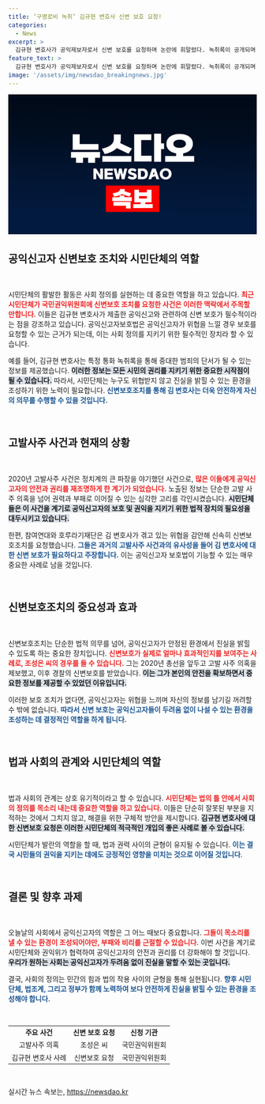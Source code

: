 ```yaml
---
title: ‘구명로비 녹취’ 김규현 변호사 신변 보호 요청!
categories:
  - News
excerpt: >
  김규현 변호사가 공익제보자로서 신변 보호를 요청하며 논란에 휘말렸다. 녹취록이 공개되며 이종호와 임성근 간의 구명 로비 의혹이 제기되고, 참여연대는 신변 보호 조치의 필요성을 강조하고 있다. 과거 사례를 들어 모범으로 삼은 이 사건의 전말이 궁금하다.
feature_text: >
  김규현 변호사가 공익제보자로서 신변 보호를 요청하며 논란에 휘말렸다. 녹취록이 공개되며 이종호와 임성근 간의 구명 로비 의혹이 제기되고, 참여연대는 신변 보호 조치의 필요성을 강조하고 있다. 과거 사례를 들어 모범으로 삼은 이 사건의 전말이 궁금하다.
image: '/assets/img/newsdao_breakingnews.jpg'
---
```


<p><img src="/assets/img/newsdao_breakingnews.jpg" alt="pcversion 속보" /></p>

<h2 data-ke-size="size26">공익신고자 신변보호 조치와 시민단체의 역할</h2>

<p data-ke-size="size16">&nbsp;</p>

<p data-ke-size="size16">시민단체의 활발한 활동은 사회 정의를 실현하는 데 중요한 역할을 하고 있습니다. <b><span style="color: #ee2323;">최근 시민단체가 국민권익위원회에 신변보호 조치를 요청한 사건은 이러한 맥락에서 주목할 만합니다.</span></b> 이들은 김규현 변호사가 제출한 공익신고와 관련하여 신변 보호가 필수적이라는 점을 강조하고 있습니다. 공익신고자보호법은 공익신고자가 위협을 느낄 경우 보호를 요청할 수 있는 근거가 되는데, 이는 사회 정의를 지키기 위한 필수적인 장치라 할 수 있습니다.</p>

<p data-ke-size="size16">예를 들어, 김규현 변호사는 특정 통화 녹취록을 통해 중대한 범죄의 단서가 될 수 있는 정보를 제공했습니다. <b><span style="background-color: #21538527;">이러한 정보는 모든 시민의 권리를 지키기 위한 중요한 시작점이 될 수 있습니다.</span></b> 따라서, 시민단체는 누구도 위협받지 않고 진실을 밝힐 수 있는 환경을 조성하기 위한 노력이 필요합니다. <b><span style="color: #1a5490;">신변보호조치를 통해 김 변호사는 더욱 안전하게 자신의 의무를 수행할 수 있을 것입니다.</span></b></p>

<p data-ke-size="size16">&nbsp;</p>

<h2 data-ke-size="size26">고발사주 사건과 현재의 상황</h2>

<p data-ke-size="size16">&nbsp;</p>

<p data-ke-size="size16">2020년 고발사주 사건은 정치계의 큰 파장을 야기했던 사건으로, <b><span style="color: #ee2323;">많은 이들에게 공익신고자의 안전과 권리를 재조명하게 한 계기가 되었습니다.</span></b> 노출된 정보는 단순한 고발 사주 의혹을 넘어 권력과 부패로 이어질 수 있는 심각한 고리를 각인시켰습니다. <b><span style="background-color: #21538527;">시민단체들은 이 사건을 계기로 공익신고자의 보호 및 권익을 지키기 위한 법적 장치의 필요성을 대두시키고 있습니다.</span></b></p>

<p data-ke-size="size16">한편, 참여연대와 호루라기재단은 김 변호사가 겪고 있는 위협을 감안해 신속히 신변보호조치를 요청했습니다. <b><span style="color: #1a5490;">그들은 과거의 고발사주 사건과의 유사성을 들어 김 변호사에 대한 신변 보호가 필요하다고 주장합니다.</span></b> 이는 공익신고자 보호법이 기능할 수 있는 매우 중요한 사례로 남을 것입니다.</p>

<p data-ke-size="size16">&nbsp;</p>

<h2 data-ke-size="size26">신변보호조치의 중요성과 효과</h2>

<p data-ke-size="size16">&nbsp;</p>

<p data-ke-size="size16">신변보호조치는 단순한 법적 의무를 넘어, 공익신고자가 안정된 환경에서 진실을 밝힐 수 있도록 하는 중요한 장치입니다. <b><span style="color: #ee2323;">신변보호가 실제로 얼마나 효과적인지를 보여주는 사례로, 조성은 씨의 경우를 들 수 있습니다.</span></b> 그는 2020년 총선을 앞두고 고발 사주 의혹을 제보했고, 이후 경찰의 신변보호를 받았습니다. <b><span style="background-color: #21538527;">이는 그가 본인의 안전을 확보하면서 중요한 정보를 제공할 수 있었던 이유입니다.</span></b></p>

<p data-ke-size="size16">이러한 보호 조치가 없다면, 공익신고자는 위협을 느끼며 자신의 정보를 남기길 꺼려할 수 밖에 없습니다. <b><span style="color: #1a5490;">따라서 신변 보호는 공익신고자들이 두려움 없이 나설 수 있는 환경을 조성하는 데 결정적인 역할을 하게 됩니다.</span></b></p>

<p data-ke-size="size16">&nbsp;</p>

<h2 data-ke-size="size26">법과 사회의 관계와 시민단체의 역할</h2>

<p data-ke-size="size16">&nbsp;</p>

<p data-ke-size="size16">법과 사회의 관계는 상호 유기적이라고 할 수 있습니다. <b><span style="color: #ee2323;">시민단체는 법의 틀 안에서 사회의 정의를 목소리 내는데 중요한 역할을 하고 있습니다.</span></b> 이들은 단순히 잘못된 부분을 지적하는 것에서 그치지 않고, 해결을 위한 구체적 방안을 제시합니다. <b><span style="background-color: #21538527;">김규현 변호사에 대한 신변보호 요청은 이러한 시민단체의 적극적인 개입의 좋은 사례로 볼 수 있습니다.</span></b></p>

<p data-ke-size="size16">시민단체가 발란의 역할을 할 때, 법과 권력 사이의 균형이 유지될 수 있습니다. <b><span style="color: #1a5490;">이는 결국 시민들의 권익을 지키는 데에도 긍정적인 영향을 미치는 것으로 이어질 것입니다</span></b>.</p>

<p data-ke-size="size16">&nbsp;</p>

<h2 data-ke-size="size26">결론 및 향후 과제</h2>

<p data-ke-size="size16">&nbsp;</p>

<p data-ke-size="size16">오늘날의 사회에서 공익신고자의 역할은 그 어느 때보다 중요합니다. <b><span style="color: #ee2323;">그들이 목소리를 낼 수 있는 환경이 조성되어야만, 부패와 비리를 근절할 수 있습니다.</span></b> 이번 사건을 계기로 시민단체와 권익위가 협력하여 공익신고자의 안전과 권리를 더 강화해야 할 것입니다. <b><span style="background-color: #21538527;">우리가 원하는 사회는 공익신고자가 두려움 없이 진실을 말할 수 있는 곳입니다.</span></b></p>

<p data-ke-size="size16">결국, 사회의 정의는 민간의 힘과 법의 작용 사이의 균형을 통해 실현됩니다. <b><span style="color: #1a5490;">향후 시민단체, 법조계, 그리고 정부가 함께 노력하여 보다 안전하게 진실을 밝힐 수 있는 환경을 조성해야 합니다.</span></b></p>

<p data-ke-size="size16">&nbsp;</p>

<table>
    <tr>
        <td style="text-align: center; height: 17px;"><b>주요 사건</b></td>
        <td style="text-align: center; height: 17px;"><b>신변 보호 요청</b></td>
        <td style="text-align: center; height: 17px;"><b>신청 기관</b></td>
    </tr>
    <tr>
        <td style="text-align: center; height: 17px;">고발사주 의혹</td>
        <td style="text-align: center; height: 17px;">조성은 씨</td>
        <td style="text-align: center; height: 17px;">국민권익위원회</td>
    </tr>
    <tr>
        <td style="text-align: center; height: 17px;">김규현 변호사 사례</td>
        <td style="text-align: center; height: 17px;">신변보호 요청</td>
        <td style="text-align: center; height: 17px;">국민권익위원회</td>
    </tr>
</table>

<p data-ke-size="size16">&nbsp;</p>
실시간 뉴스 속보는, <a href="https://newsdao.kr" rel="dofollow">https://newsdao.kr</a>


